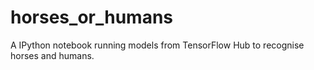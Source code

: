 # horses_or_humans
A IPython notebook running models from TensorFlow Hub to recognise horses and humans.
